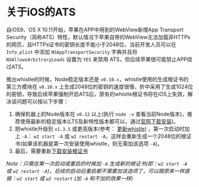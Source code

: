 # 关于iOS的ATS
自iOS9、OS X 10.11开始，苹果在APP中用到的WebView新增App Transport Security（简称ATS）特性，默认情况下苹果自带的WebView无法加载非HTTPs的网页，且HTTPs证书的密钥长度不能小于2048位，当前开发人员可以在 `Info.plist` 中添加 `NSAppTransportSecurity` 字典并且将 `NSAllowsArbitraryLoads` 设置为 `YES` 来禁用 ATS，但后续苹果很可能禁止APP绕过ATS。

推出whistle的时候，Node稳定版本还是 `v0.10.x`，whistle使用的生成根证书的第三方模块在 `v0.10.x` 上生成2048位的密钥的速度很慢，折中采用了生成1024位的密钥，导致后续苹果强制开启ATS后，原有的whistle根证书将在iOS上失效，解决该问题可以按以下步骤：

1. 确保机器上的Node版本在 `v0.12` 以上(执行 `node -v` 查看当前Node版本)，推荐使用最新的稳定版本(LTS及新特性版本都可以，通过[官网下载安装](https://nodejs.org/))。
2. 把whistle升级到 `v1.3.5` 或更高版本(参考： [更新whistle](update.html)) ，第一次启动时加上 `-A`： `w2 start -A` 或 `w2 restart -A`，这样会重新生成一个2048位的根证书(如果该机器是第一次安装使用whistle，则无需加该选项 `-A`)。
3. 最后，需要重新[下载安装根证书](webui/https.html)


*Note：只需在第一次启动或重启的时候加 `-A` 生成新的根证书(即：`w2 start -A` 或 `w2 restart -A`)，后续的启动后重启都不需要加该选项了，可以跟原来一样直接：`w2 start` 或 `w2 restart` (加 `-A` 和不加的效果一样)*

